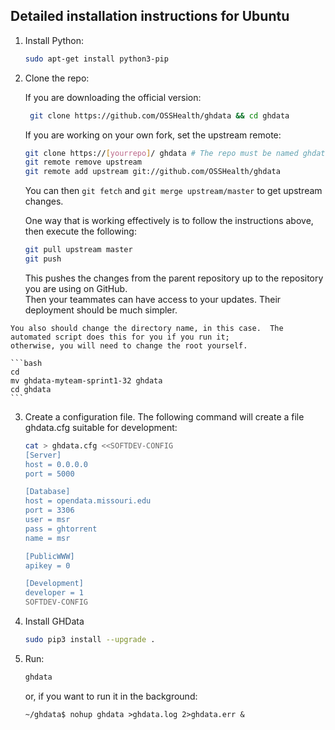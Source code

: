 ## Detailed installation instructions for Ubuntu

  1. Install Python:

      ```bash
      sudo apt-get install python3-pip
      ```

  2. Clone the repo:

     If you are downloading the official version:

     ```bash
      git clone https://github.com/OSSHealth/ghdata && cd ghdata
      ```

     If you are working on your own fork, set the upstream remote:

     ```bash
     git clone https://[yourrepo]/ ghdata # The repo must be named ghdata to serve local files
     git remote remove upstream
     git remote add upstream git://github.com/OSSHealth/ghdata
     ```

     You can then `git fetch` and `git merge upstream/master` to get upstream changes.
     
     One way that is working effectively is to follow the instructions above, then execute the following: 
     
     ```bash
     git pull upstream master
     git push
     ```
     
     This pushes the changes from the parent repository up to the repository you are using on GitHub.  
     Then your teammates can have access to your updates.  Their deployment should be much simpler. 
    
    You also should change the directory name, in this case.  The automated script does this for you if you run it; 
    otherwise, you will need to change the root yourself. 
    
    ```bash
    cd 
    mv ghdata-myteam-sprint1-32 ghdata
    cd ghdata
    ```
     
  
  3. Create a configuration file. The following command will create
     a file ghdata.cfg suitable for development:

      ```bash
      cat > ghdata.cfg <<SOFTDEV-CONFIG
      [Server]
      host = 0.0.0.0
      port = 5000

      [Database]
      host = opendata.missouri.edu
      port = 3306
      user = msr
      pass = ghtorrent
      name = msr

      [PublicWWW]
      apikey = 0

      [Development]
      developer = 1
      SOFTDEV-CONFIG
      ```

  4. Install GHData

      ```bash
      sudo pip3 install --upgrade .
      ```

  4. Run:

      ```bash
      ghdata
      ```
      or, if you want to run it in the background:
      ```
      ~/ghdata$ nohup ghdata >ghdata.log 2>ghdata.err &
      ```

